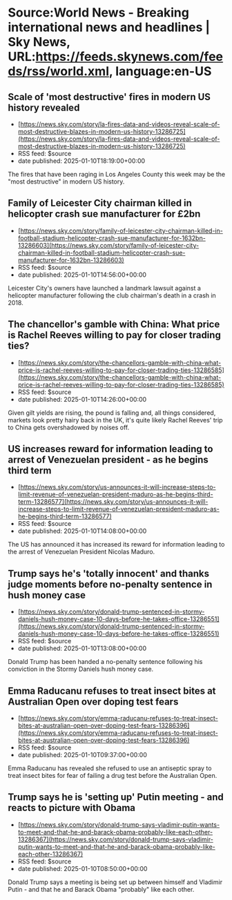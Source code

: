 # Source:World News - Breaking international news and headlines | Sky News, URL:https://feeds.skynews.com/feeds/rss/world.xml, language:en-US

## Scale of 'most destructive' fires in modern US history revealed
 - [https://news.sky.com/story/la-fires-data-and-videos-reveal-scale-of-most-destructive-blazes-in-modern-us-history-13286725](https://news.sky.com/story/la-fires-data-and-videos-reveal-scale-of-most-destructive-blazes-in-modern-us-history-13286725)
 - RSS feed: $source
 - date published: 2025-01-10T18:19:00+00:00

The fires that have been raging in Los Angeles County this week may be the "most destructive" in modern US history.

## Family of Leicester City chairman killed in helicopter crash sue manufacturer for &#163;2bn
 - [https://news.sky.com/story/family-of-leicester-city-chairman-killed-in-football-stadium-helicopter-crash-sue-manufacturer-for-1632bn-13286603](https://news.sky.com/story/family-of-leicester-city-chairman-killed-in-football-stadium-helicopter-crash-sue-manufacturer-for-1632bn-13286603)
 - RSS feed: $source
 - date published: 2025-01-10T14:56:00+00:00

Leicester City's owners have launched a landmark lawsuit against a helicopter manufacturer following the club chairman's death in a crash in 2018.

## The chancellor's gamble with China: What price is Rachel Reeves willing to pay for closer trading ties?
 - [https://news.sky.com/story/the-chancellors-gamble-with-china-what-price-is-rachel-reeves-willing-to-pay-for-closer-trading-ties-13286585](https://news.sky.com/story/the-chancellors-gamble-with-china-what-price-is-rachel-reeves-willing-to-pay-for-closer-trading-ties-13286585)
 - RSS feed: $source
 - date published: 2025-01-10T14:26:00+00:00

Given gilt yields are rising, the pound is falling and, all things considered, markets look pretty hairy back in the UK, it's quite likely Rachel Reeves' trip to China gets overshadowed by noises off.

## US increases reward for information leading to arrest of Venezuelan president - as he begins third term
 - [https://news.sky.com/story/us-announces-it-will-increase-steps-to-limit-revenue-of-venezuelan-president-maduro-as-he-begins-third-term-13286577](https://news.sky.com/story/us-announces-it-will-increase-steps-to-limit-revenue-of-venezuelan-president-maduro-as-he-begins-third-term-13286577)
 - RSS feed: $source
 - date published: 2025-01-10T14:08:00+00:00

The US has announced it has increased its reward for information leading to the arrest of Venezuelan President Nicolas Maduro.

## Trump says he's 'totally innocent' and thanks judge moments before no-penalty sentence in hush money case
 - [https://news.sky.com/story/donald-trump-sentenced-in-stormy-daniels-hush-money-case-10-days-before-he-takes-office-13286551](https://news.sky.com/story/donald-trump-sentenced-in-stormy-daniels-hush-money-case-10-days-before-he-takes-office-13286551)
 - RSS feed: $source
 - date published: 2025-01-10T13:08:00+00:00

Donald Trump has been handed a no-penalty sentence following his conviction in the Stormy Daniels hush money case.

## Emma Raducanu refuses to treat insect bites at Australian Open over doping test fears
 - [https://news.sky.com/story/emma-raducanu-refuses-to-treat-insect-bites-at-australian-open-over-doping-test-fears-13286396](https://news.sky.com/story/emma-raducanu-refuses-to-treat-insect-bites-at-australian-open-over-doping-test-fears-13286396)
 - RSS feed: $source
 - date published: 2025-01-10T09:37:00+00:00

Emma Raducanu has revealed she refused to use an antiseptic spray to treat insect bites for fear of failing a drug test before the Australian Open.

## Trump says he is 'setting up' Putin meeting - and reacts to picture with Obama
 - [https://news.sky.com/story/donald-trump-says-vladimir-putin-wants-to-meet-and-that-he-and-barack-obama-probably-like-each-other-13286367](https://news.sky.com/story/donald-trump-says-vladimir-putin-wants-to-meet-and-that-he-and-barack-obama-probably-like-each-other-13286367)
 - RSS feed: $source
 - date published: 2025-01-10T08:50:00+00:00

Donald Trump says a meeting is being set up between himself and Vladimir Putin - and that he and Barack Obama "probably" like each other.

